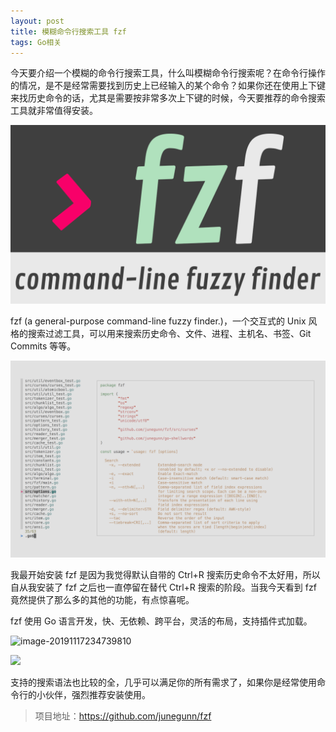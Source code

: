 ```yaml
---
layout: post
title: 模糊命令行搜索工具 fzf
tags: Go相关
---
```


今天要介绍一个模糊的命令行搜索工具，什么叫模糊命令行搜索呢？在命令行操作的情况，是不是经常需要找到历史上已经输入的某个命令？如果你还在使用上下键来找历史命令的话，尤其是需要按非常多次上下键的时候，今天要推荐的命令搜索工具就非常值得安装。

![](https://raw.githubusercontent.com/junegunn/i/master/fzf.png)

fzf (a general-purpose command-line fuzzy finder.)，一个交互式的 Unix 风格的搜索过滤工具，可以用来搜索历史命令、文件、进程、主机名、书签、Git Commits 等等。

![](https://raw.githubusercontent.com/junegunn/i/master/fzf-preview.png)

我最开始安装 fzf 是因为我觉得默认自带的 Ctrl+R 搜索历史命令不太好用，所以自从我安装了 fzf 之后也一直停留在替代 Ctrl+R 搜索的阶段。当我今天看到 fzf 竟然提供了那么多的其他的功能，有点惊喜呢。

fzf 使用 Go 语言开发，快、无依赖、跨平台，灵活的布局，支持插件式加载。

![image-20191117234739810](https://7465-test-3c9b5e-1258459492.tcb.qcloud.la/GitHub%E7%B2%BE%E9%80%89/fzf.03.png)

![](https://7465-test-3c9b5e-1258459492.tcb.qcloud.la/GitHub%E7%B2%BE%E9%80%89//fzf.04.png)

支持的搜索语法也比较的全，几乎可以满足你的所有需求了，如果你是经常使用命令行的小伙伴，强烈推荐安装使用。

> 项目地址：https://github.com/junegunn/fzf